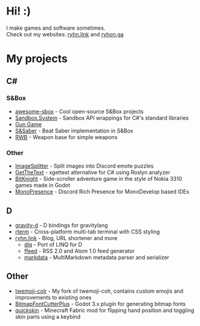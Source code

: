 # Hi! :)
I make games and software sometimes.  
Check out my websites: [ryhn.link](https://ryhn.link) and [ryhon.ga](https://ryhon.ga)

# My projects
## C#
### S&Box 
* [awesome-sbox](https://github.com/Ryhon0/awesome-sbox) - Cool open-source S&Box projects
* [Sandbox.System](https://github.com/Ryhon0/Sandbox.System) - Sandbox API wrappings for C#'s standard libraries
* [Gun Game](https://github.com/Ryhon0/sbox-gg)
* [S&Saber](https://github.com/Ryhon0/sandsaber) - Beat Saber implementation in S&Box
* [RWB](https://github.com/Ryhon0/RWB) - Weapon base for simple weapons
### Other
* [ImageSplitter](https://github.com/Ryhon0/ImageSplitter) - Split images into Discord emote puzzles
* [GetTheText](https://github.com/Ryhon0/GetTheText) - xgettext alternative for C# using Roslyn analyzer
* [BitKnight](https://github.com/Ryhon0/BitKnight) - Side-scroller adventure game in the style of Nokia 3310 games made in Godot
* [MonoPresence](https://github.com/Ryhon0/MonoPresence) - Discord Rich Presence for MonoDevelop based IDEs
## D
* [gravity-d](https://github.com/Ryhon0/gravity-d) - D bindings for gravitylang
* [rterm](https://github.com/Ryhon0/rterm) - Cross-platform multi-tab terminal with CSS styling
* [ryhn.link](https://ryhn.link) - Blog, URL shortener and more
  * [dlq](https://github.com/ryhn-link/dlq) - Port of LINQ for D
  * [ffeed](https://github.com/ryhn-link/ffeedd) - RSS 2.0 and Atom 1.0 feed generator
  * [markdata](https://github.com/ryhn-link/markdata) - MultiMarkdown metadata parser and serializer
## Other
* [twemoji-colr](https://github.com/Ryhon0/twemoji-colr) - My fork of twemoji-colr, contains custom emojis and improvements to existing ones
* [BitmapFontCutterPlus](https://github.com/Ryhon0/BitmapFontCutterPlus) - Godot 3.x plugin for generating bitmap fonts
* [quickskin](https://github.com/Ryhon0/quickskin) - Minecraft Fabric mod for flipping hand position and toggling skin parts using a keybind
